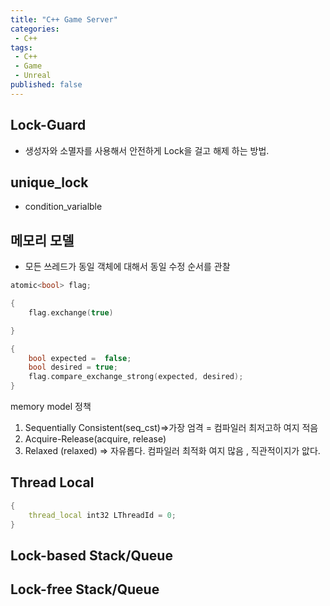 ```yaml
---
title: "C++ Game Server"
categories:
 - C++
tags:
 - C++
 - Game
 - Unreal
published: false
---
```



## Lock-Guard
- 생성자와 소멸자를 사용해서 안전하게 Lock을 걸고 해제 하는 방법.

## unique_lock

- condition_varialble

## 메모리 모델
- 모든 쓰레드가 동일 객체에 대해서 동일 수정 순서를 관찰
```cpp
atomic<bool> flag;

{
    flag.exchange(true)    

}

{
    bool expected =  false;
    bool desired = true;
    flag.compare_exchange_strong(expected, desired);
}
```

memory model 정책

1) Sequentially Consistent(seq_cst)=>가장 엄격 = 컴파일러 최저고하 여지 적음
2) Acquire-Release(acquire, release)
3) Relaxed (relaxed) => 자유롭다. 컴파일러 최적화 여지 많음 , 직관적이지가 앖다.

## Thread Local
```cpp
{
    thread_local int32 LThreadId = 0;
}
```

## Lock-based Stack/Queue


## Lock-free Stack/Queue
